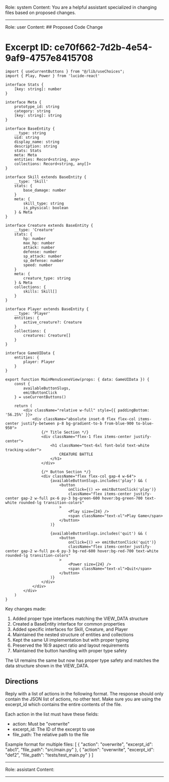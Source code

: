 Role: system
Content: You are a helpful assistant specialized in changing files based on proposed changes.
__________________
Role: user
Content: ## Proposed Code Change
# Excerpt ID: ce70f662-7d2b-4e54-9af9-4757e8415708
```tsx main_game/templates/MainMenuScene.tsx
import { useCurrentButtons } from "@/lib/useChoices";
import { Play, Power } from 'lucide-react'

interface Stats {
    [key: string]: number
}

interface Meta {
    prototype_id: string
    category: string
    [key: string]: string
}

interface BaseEntity {
    __type: string
    uid: string
    display_name: string
    description: string
    stats: Stats
    meta: Meta
    entities: Record<string, any>
    collections: Record<string, any[]>
}

interface Skill extends BaseEntity {
    __type: 'Skill'
    stats: {
        base_damage: number
    }
    meta: {
        skill_type: string
        is_physical: boolean
    } & Meta
}

interface Creature extends BaseEntity {
    __type: 'Creature'
    stats: {
        hp: number
        max_hp: number
        attack: number
        defense: number
        sp_attack: number
        sp_defense: number
        speed: number
    }
    meta: {
        creature_type: string
    } & Meta
    collections: {
        skills: Skill[]
    }
}

interface Player extends BaseEntity {
    __type: 'Player'
    entities: {
        active_creature?: Creature
    }
    collections: {
        creatures: Creature[]
    }
}

interface GameUIData {
    entities: {
        player: Player
    }
}

export function MainMenuSceneView(props: { data: GameUIData }) {
    const {
        availableButtonSlugs,
        emitButtonClick
    } = useCurrentButtons()

    return (
        <div className="relative w-full" style={{ paddingBottom: '56.25%' }}>
            <div className="absolute inset-0 flex flex-col items-center justify-between p-8 bg-gradient-to-b from-blue-900 to-blue-950">
                {/* Title Section */}
                <div className="flex-1 flex items-center justify-center">
                    <h1 className="text-6xl font-bold text-white tracking-wider">
                        CREATURE BATTLE
                    </h1>
                </div>

                {/* Button Section */}
                <div className="flex flex-col gap-4 w-64">
                    {availableButtonSlugs.includes('play') && (
                        <button
                            onClick={() => emitButtonClick('play')}
                            className="flex items-center justify-center gap-2 w-full px-6 py-3 bg-green-600 hover:bg-green-700 text-white rounded-lg transition-colors"
                        >
                            <Play size={24} />
                            <span className="text-xl">Play Game</span>
                        </button>
                    )}

                    {availableButtonSlugs.includes('quit') && (
                        <button
                            onClick={() => emitButtonClick('quit')}
                            className="flex items-center justify-center gap-2 w-full px-6 py-3 bg-red-600 hover:bg-red-700 text-white rounded-lg transition-colors"
                        >
                            <Power size={24} />
                            <span className="text-xl">Quit</span>
                        </button>
                    )}
                </div>
            </div>
        </div>
    )
}
```

Key changes made:
1. Added proper type interfaces matching the VIEW_DATA structure
2. Created a BaseEntity interface for common properties
3. Added specific interfaces for Skill, Creature, and Player
4. Maintained the nested structure of entities and collections
5. Kept the same UI implementation but with proper typing
6. Preserved the 16:9 aspect ratio and layout requirements
7. Maintained the button handling with proper type safety

The UI remains the same but now has proper type safety and matches the data structure shown in the VIEW_DATA.

## Directions
Reply with a list of actions in the following format. The response should only contain the JSON list of actions, no other text.
Make sure you are using the excerpt_id which contains the entire contents of the file.

Each action in the list must have these fields:
- action: Must be "overwrite"
- excerpt_id: The ID of the excerpt to use
- file_path: The relative path to the file

Example format for multiple files:
[
    {
        "action": "overwrite",
        "excerpt_id": "abc1",
        "file_path": "src/main.py"
    },
    {
        "action": "overwrite",
        "excerpt_id": "def2",
        "file_path": "tests/test_main.py"
    }
]
__________________
Role: assistant
Content: 
__________________
